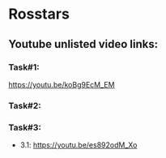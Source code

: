 # Rosstars

## Youtube unlisted video links:

### Task#1:
https://youtu.be/koBg9EcM_EM

### Task#2:

### Task#3:
- 3.1: https://youtu.be/es892odM_Xo


